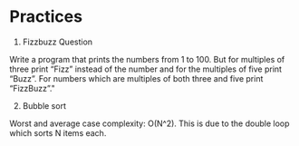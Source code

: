 # Practices

1. Fizzbuzz Question

Write a program that prints the numbers from 1 to 100.
But for multiples of three print “Fizz” instead of the number and for the multiples of five print “Buzz”.
For numbers which are multiples of both three and five print “FizzBuzz”."

2. Bubble sort

Worst and average case complexity: O(N^2).
This is due to the double loop which sorts N items each.
